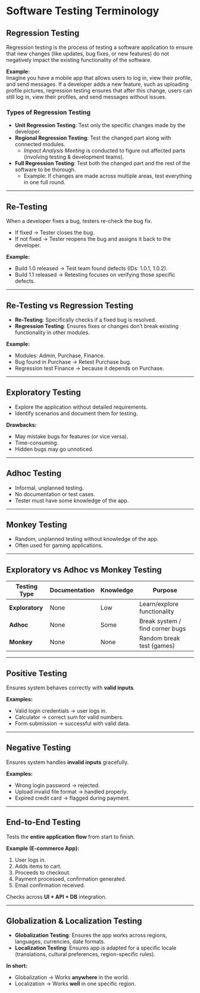 # Software Testing Terminology

## Regression Testing
Regression testing is the process of testing a software application to ensure that new changes (like updates, bug fixes, or new features) do not negatively impact the existing functionality of the software.  

**Example:**  
Imagine you have a mobile app that allows users to log in, view their profile, and send messages. If a developer adds a new feature, such as uploading profile pictures, regression testing ensures that after this change, users can still log in, view their profiles, and send messages without issues.

### Types of Regression Testing
- **Unit Regression Testing**: Test only the specific changes made by the developer.  
- **Regional Regression Testing**: Test the changed part along with connected modules.  
  - *Impact Analysis Meeting* is conducted to figure out affected parts (involving testing & development teams).  
- **Full Regression Testing**: Test both the changed part and the rest of the software to be thorough.  
  - Example: If changes are made across multiple areas, test everything in one full round.

---

## Re-Testing
When a developer fixes a bug, testers re-check the bug fix.  

- If fixed → Tester closes the bug.  
- If not fixed → Tester reopens the bug and assigns it back to the developer.  

**Example:**  
- Build 1.0 released → Test team found defects (IDs: 1.0.1, 1.0.2).  
- Build 1.1 released → Retesting focuses on verifying those specific defects.  

---

## Re-Testing vs Regression Testing
- **Re-Testing**: Specifically checks if a fixed bug is resolved.  
- **Regression Testing**: Ensures fixes or changes don’t break existing functionality in other modules.  

**Example:**  
- Modules: Admin, Purchase, Finance.  
- Bug found in Purchase → Retest Purchase bug.  
- Regression test Finance → because it depends on Purchase.

---



## Exploratory Testing
- Explore the application without detailed requirements.  
- Identify scenarios and document them for testing.  

**Drawbacks:**  
- May mistake bugs for features (or vice versa).  
- Time-consuming.  
- Hidden bugs may go unnoticed.  

---

## Adhoc Testing
- Informal, unplanned testing.  
- No documentation or test cases.  
- Tester must have some knowledge of the app.  

---

## Monkey Testing
- Random, unplanned testing without knowledge of the app.  
- Often used for gaming applications.  

---

## Exploratory vs Adhoc vs Monkey Testing
| Testing Type | Documentation | Knowledge | Purpose |
|--------------|--------------|-----------|---------|
| **Exploratory** | None | Low | Learn/explore functionality |
| **Adhoc** | None | Some | Break system / find corner bugs |
| **Monkey** | None | None | Random break test (games) |

---

## Positive Testing
Ensures system behaves correctly with **valid inputs**.  

**Examples:**  
- Valid login credentials → user logs in.  
- Calculator → correct sum for valid numbers.  
- Form submission → successful with valid data.  

---

## Negative Testing
Ensures system handles **invalid inputs** gracefully.  

**Examples:**  
- Wrong login password → rejected.  
- Upload invalid file format → handled properly.  
- Expired credit card → flagged during payment.  

---

## End-to-End Testing
Tests the **entire application flow** from start to finish.  

**Example (E-commerce App):**  
1. User logs in.  
2. Adds items to cart.  
3. Proceeds to checkout.  
4. Payment processed, confirmation generated.  
5. Email confirmation received.  

Checks across **UI + API + DB** integration.

---

## Globalization & Localization Testing
- **Globalization Testing**: Ensures the app works across regions, languages, currencies, date formats.  
- **Localization Testing**: Ensures app is adapted for a specific locale (translations, cultural preferences, region-specific rules).  

**In short:**  
- Globalization → Works **anywhere** in the world.  
- Localization → Works **well** in one specific region.  

